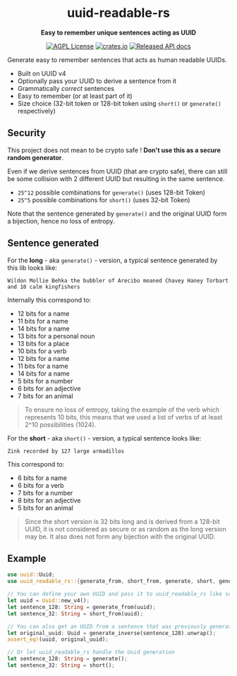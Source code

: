 <div align="center">
  <h1>uuid-readable-rs</h1>
  <p>
    <strong>Easy to remember unique sentences acting as UUID</strong>
  </p>
  <p>

[![AGPL License](https://img.shields.io/badge/license-AGPL-blue.svg)](LICENSE)
[![crates.io](https://img.shields.io/crates/v/uuid-readable-rs.svg)](https://crates.io/crates/uuid-readable-rs)
[![Released API docs](https://docs.rs/uuid-readable-rs/badge.svg)](https://docs.rs/uuid-readable-rs)

  </p>
</div>

Generate easy to remember sentences that acts as human readable UUIDs.

- Built on UUID v4
- Optionally pass your UUID to derive a sentence from it
- Grammatically _correct_ sentences
- Easy to remember (or at least part of it)
- Size choice (32-bit token or 128-bit token using `short()` or `generate()` respectively)

## Security
This project does not mean to be crypto safe ! **Don't use this as a secure random generator**.

Even if we derive sentences from UUID (that are crypto safe), there can still be some collision
with 2 different UUID but resulting in the same sentence.

- `25^12` possible combinations for `generate()` (uses 128-bit Token)
- `25^5` possible combinations for `short()` (uses 32-bit Token)

Note that the sentence generated by `generate()` and the original UUID form a bijection, hence no loss of entropy.

## Sentence generated
For the **long** - aka `generate()` - version, a typical sentence generated by this lib looks like:
```
Wildon Mollie Behka the bubbler of Arecibo moaned Chavey Haney Torbart and 10 calm kingfishers
```
Internally this correspond to:
- 12 bits for a name
- 11 bits for a name
- 14 bits for a name
- 13 bits for a personal noun
- 13 bits for a place
- 10 bits for a verb
- 12 bits for a name
- 11 bits for a name
- 14 bits for a name
- 5 bits for a number
- 6 bits for an adjective
- 7 bits for an animal

> To ensure no loss of entropy, taking the example of the verb which represents 10 bits, this means that we used a list of verbs of at least 2^10 possibilities (1024).

For the **short** - aka `short()` - version, a typical sentence looks like:
```
Zink recorded by 127 large armadillos
```
This correspond to:
- 6 bits for a name
- 6 bits for a verb
- 7 bits for a number
- 8 bits for an adjective
- 5 bits for an animal

> Since the short version is 32 bits long and is derived from a 128-bit UUID, it is not considered as secure or as random as the long version may be. It also does not form any bijection with the original UUID.

## Example
```rust
use uuid::Uuid;
use uuid_readable_rs::{generate_from, short_from, generate, short, generate_inverse};

// You can define your own UUID and pass it to uuid_readable_rs like so
let uuid = Uuid::new_v4();
let sentence_128: String = generate_from(uuid);
let sentence_32: String = short_from(uuid);

// You can also get an UUID from a sentence that was previously generated
let original_uuid: Uuid = generate_inverse(sentence_128).unwrap();
assert_eq!(uuid, original_uuid);

// Or let uuid_readable_rs handle the Uuid generation
let sentence_128: String = generate();
let sentence_32: String = short();
```